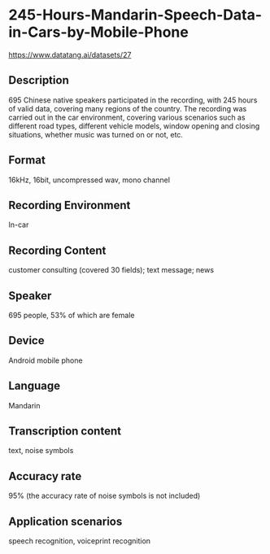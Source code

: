 # 245-Hours-Mandarin-Speech-Data-in-Cars-by-Mobile-Phone
https://www.datatang.ai/datasets/27

## Description
695 Chinese native speakers participated in the recording, with 245 hours of valid data, covering many regions of the country. The recording was carried out in the car environment, covering various scenarios such as different road types, different vehicle models, window opening and closing situations, whether music was turned on or not, etc.

## Format
16kHz, 16bit, uncompressed wav, mono channel

## Recording Environment
In-car

## Recording Content
customer consulting (covered 30 fields); text message; news

## Speaker
695 people, 53% of which are female

## Device
Android mobile phone

## Language
Mandarin

## Transcription content
text, noise symbols

## Accuracy rate
95% (the accuracy rate of noise symbols is not included)

## Application scenarios
speech recognition, voiceprint recognition
